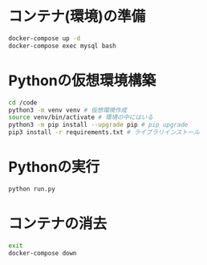 # コンテナ(環境)の準備

```sh
docker-compose up -d
docker-compose exec mysql bash
```

# Pythonの仮想環境構築

```sh
cd /code
python3 -m venv venv # 仮想環境作成
source venv/bin/activate # 環境の中にはいる
python3 -m pip install --upgrade pip # pip upgrade
pip3 install -r requirements.txt # ライブラリインストール
```

# Pythonの実行

```python
python run.py
```


# コンテナの消去

```sh
exit
docker-compose down
```